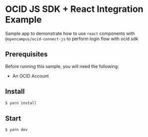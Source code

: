 # OCID JS SDK + React Integration Example

Sample app to demonstrate how to use `react` components with `@opencampus/ocid-connect-js` to perform login flow with ocid sdk

## Prerequisites

Before running this sample, you will need the following:
- An OCID Account

## Install
```bash
$ yarn install
```

## Start
```bash
$ yarn dev
```
